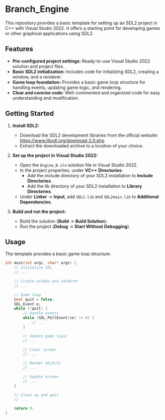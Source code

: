 # Branch_Engine

This repository provides a basic template for setting up an SDL2 project in C++ with Visual Studio 2022. It offers a starting point for developing games or other graphical applications using SDL2.

## Features

* **Pre-configured project settings:** Ready-to-use Visual Studio 2022 solution and project files.
* **Basic SDL2 initialization:** Includes code for initializing SDL2, creating a window, and a renderer.
* **Game loop foundation:** Provides a basic game loop structure for handling events, updating game logic, and rendering.
* **Clear and concise code:** Well-commented and organized code for easy understanding and modification.

## Getting Started

1. **Install SDL2:**
   - Download the SDL2 development libraries from the official website: https://www.libsdl.org/download-2.0.php
   - Extract the downloaded archive to a location of your choice.

2. **Set up the project in Visual Studio 2022:**
   - Open the `Engine_B.sln` solution file in Visual Studio 2022.
   - In the project properties, under **VC++ Directories**:
     - Add the include directory of your SDL2 installation to **Include Directories**.
     - Add the lib directory of your SDL2 installation to **Library Directories**.
   - Under **Linker** -> **Input**, add `SDL2.lib` and `SDL2main.lib` to **Additional Dependencies**.

3. **Build and run the project:**
   - Build the solution (**Build** -> **Build Solution**).
   - Run the project (**Debug** -> **Start Without Debugging**).

## Usage

The template provides a basic game loop structure:

```cpp
int main(int argc, char* args) {
    // Initialize SDL
    // ...

    // Create window and renderer
    // ...

    // Game loop
    bool quit = false;
    SDL_Event e;
    while (!quit) {
        // Handle events
        while (SDL_PollEvent(&e) != 0) {
            // ...
        }

        // Update game logic
        // ...

        // Clear screen
        // ...

        // Render objects
        // ...

        // Update screen
        // ...
    }

    // Clean up and quit
    // ...

    return 0;
}
